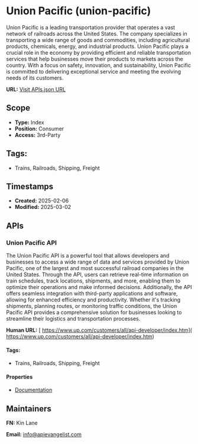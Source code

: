# Union Pacific (union-pacific)
Union Pacific is a leading transportation provider that operates a vast network of railroads across the United States. The company specializes in transporting a wide range of goods and commodities, including agricultural products, chemicals, energy, and industrial products. Union Pacific plays a crucial role in the economy by providing efficient and reliable transportation services that help businesses move their products to markets across the country. With a focus on safety, innovation, and sustainability, Union Pacific is committed to delivering exceptional service and meeting the evolving needs of its customers.

**URL:** [Visit APIs.json URL](https://raw.githubusercontent.com/api-evangelist/union-pacific/refs/heads/main/apis.yml)

## Scope

- **Type:** Index 
- **Position:** Consumer 
- **Access:** 3rd-Party 

## Tags:

 - Trains, Railroads, Shipping, Freight

## Timestamps

- **Created:** 2025-02-06 
- **Modified:** 2025-03-02 

## APIs

### Union Pacific API
The Union Pacific API is a powerful tool that allows developers and businesses to access a wide range of data and services provided by Union Pacific, one of the largest and most successful railroad companies in the United States. Through the API, users can retrieve real-time information on train schedules, track locations, shipments, and more, enabling them to optimize their operations and make informed decisions. Additionally, the API offers seamless integration with third-party applications and software, allowing for enhanced efficiency and productivity. Whether it's tracking shipments, planning routes, or monitoring traffic conditions, the Union Pacific API provides a comprehensive solution for businesses looking to streamline their logistics and transportation processes.

**Human URL:** [ https://www.up.com/customers/all/api-developer/index.htm]( https://www.up.com/customers/all/api-developer/index.htm)


#### Tags:

 - Trains, Railroads, Shipping, Freight

#### Properties

- [Documentation]( https://www.up.com/customers/all/api-developer/index.htm)

## Maintainers

**FN:** Kin Lane

**Email:** info@apievangelist.com

